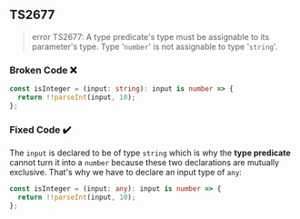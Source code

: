 ## TS2677

> error TS2677: A type predicate's type must be assignable to its parameter's type. Type '`number`' is not assignable to type '`string`'.

### Broken Code ❌

```ts
const isInteger = (input: string): input is number => {
  return !!parseInt(input, 10);
};
```

### Fixed Code ✔️

The `input` is declared to be of type `string` which is why the **type predicate** cannot turn it into a `number` because these two declarations are mutually exclusive. That's why we have to declare an input type of `any`:

```ts
const isInteger = (input: any): input is number => {
  return !!parseInt(input, 10);
};
```
